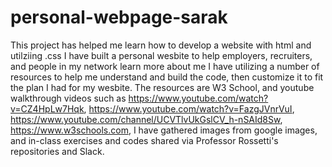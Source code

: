 # personal-webpage-sarak
This project has helped me learn how to develop a website with html and utilziing .css I have built a personal wesbite to help employers, recruiters, and people in my network learn more about me I have utilizing a number of resources to help me understand and build the code, then customize it to fit the plan I had for my wesbite. The resources are W3 School, and youtube walkthrough videos such as https://www.youtube.com/watch?v=CZ4HpLw7Hqk, https://www.youtube.com/watch?v=FazgJVnrVuI, https://www.youtube.com/channel/UCVTlvUkGslCV_h-nSAId8Sw, https://www.w3schools.com, I have gathered images from google images,  and in-class exercises and codes shared via Professor Rossetti's repositories and Slack.
